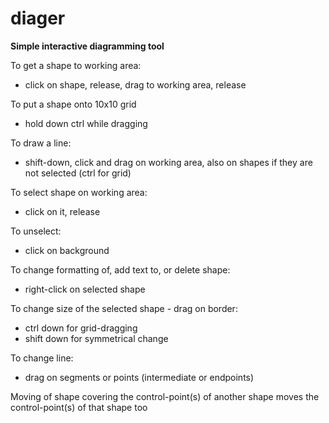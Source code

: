 # diager
**Simple interactive diagramming tool**

To get a shape to working area:
- click on shape, release, drag to working area, release

To put a shape onto 10x10 grid 
- hold down ctrl while dragging

To draw a line:
- shift-down, click and drag on working area, also on shapes if they are not selected (ctrl for grid)

To select shape on working area:
- click on it, release

To unselect:
- click on background

To change formatting of, add text to, or delete shape:
- right-click on selected shape

To change size of the selected shape - drag on border:
 - ctrl down for grid-dragging
 - shift down for symmetrical change
 
To change line:
- drag on segments or points (intermediate or endpoints)

Moving of shape covering the control-point(s) of another shape moves the control-point(s) of that shape too

